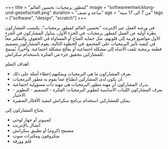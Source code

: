 +++
title = "كمطور برمجيات: تحسين العالم"
image = "softwareentwicklung-und-gesellschaft.png"
duration = "ساعة و نصف"
age = "من 7 الى 17 سنة"
tags = ["software", "design", "scratch"]
+++

في ورشة العمل عبر الإنترنت "تحسين العالم كمطور برمجيات"، يكتسب المشاركون نظرة أولية عن العمل كمطور برمجيات.
في الجزء الأول، يتناول المشاركون في الجزء الأول مواضيع قريبة إلى قلوبهم، مثل حماية المناخ أو المساواة في الحقوق, 
والتفكير معاً في كيفية تأثير البرمجيات على المجتمع. في الخطوة التالية، يقوم المشاركون بتصميم قطعة برمجية تلفت الانتباه إلى مشكلة اجتماعية 
أو يعالج مشكلة اجتماعية. وأخيراً، يُسمح للمشاركين بتحقيق جزء من الفكرة باستخدام سكراتش.

أهداف التعلم:
* يعرف المشاركون ما هي البرمجيات ويمكنهم إعطاء أمثلة على ذلك
* أن يكون لدى المشاركين انطباع عما يقوم به مطور البرمجيات.
* يدرك المشاركون أن مهنة مطور البرمجيات هي مهنة ذات مسؤولية اجتماعية.
* يعرف المشاركون اللبنات الأساسية لتطوير البرمجيات: الفكرة - التصميم - التطوير - الاختبار
* يمكن للمشاركين استخدام برنامج سكراتش لتنفيذ الأفكار الصغيرة.

يحتاج المشاركون إلى
* كمبيوتر أو جهاز لوحي
* اتصال بالإنترنت
* متصفح (كروم) أو تطبيق سكراتش
* ميكروفون ومكبرات صوت
* قلم وورقة